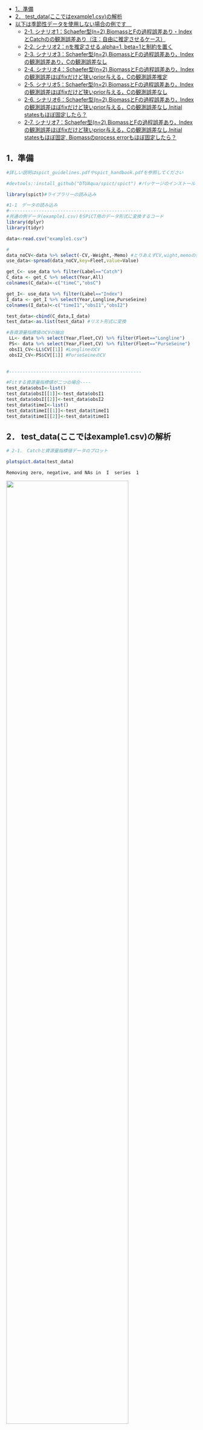 -   [1．準備](#準備)
-   [2．
    test\_data(ここではexample1.csv)の解析](#test_dataここではexample1.csvの解析)
-   [以下は季節性データを使用しない場合の例です　](#以下は季節性データを使用しない場合の例です)
    -   [2-1.
        シナリオ1：Schaefer型(n=2),BiomassとFの過程誤差あり・IndexとCatchのの観測誤差あり（注：自由に推定させるケース）](#シナリオ1schaefer型n2biomassとfの過程誤差ありindexとcatchのの観測誤差あり注自由に推定させるケース)
    -   [2-2. シナリオ2：nを推定させる,alpha=1,
        beta=1と制約を置く](#シナリオ2nを推定させるalpha1-beta1と制約を置く)
    -   [2-3.
        シナリオ3：Schaefer型(n=2),BiomassとFの過程誤差あり，Indexの観測誤差あり，Cの観測誤差なし](#シナリオ3schaefer型n2biomassとfの過程誤差ありindexの観測誤差ありcの観測誤差なし)
    -   [2-4.
        シナリオ4：Schaefer型(n=2),BiomassとFの過程誤差あり，Indexの観測誤差ほぼfixだけど狭いprior与える，Cの観測誤差推定](#シナリオ4schaefer型n2biomassとfの過程誤差ありindexの観測誤差ほぼfixだけど狭いprior与えるcの観測誤差推定)
    -   [2-5.
        シナリオ5：Schaefer型(n=2),BiomassとFの過程誤差あり，Indexの観測誤差ほぼfixだけど狭いprior与える，Cの観測誤差なし](#シナリオ5schaefer型n2biomassとfの過程誤差ありindexの観測誤差ほぼfixだけど狭いprior与えるcの観測誤差なし)
    -   [2-6.
        シナリオ6：Schaefer型(n=2),BiomassとFの過程誤差あり，Indexの観測誤差ほぼfixだけど狭いprior与える，Cの観測誤差なし,Initial
        statesもほぼ固定したら？](#シナリオ6schaefer型n2biomassとfの過程誤差ありindexの観測誤差ほぼfixだけど狭いprior与えるcの観測誤差なしinitial-statesもほぼ固定したら)
    -   [2-7.
        シナリオ7：Schaefer型(n=2),BiomassとFの過程誤差あり，Indexの観測誤差ほぼfixだけど狭いprior与える，Cの観測誤差なし,Initial
        statesもほぼ固定, Biomassのprocess
        errorもほぼ固定したら？](#シナリオ7schaefer型n2biomassとfの過程誤差ありindexの観測誤差ほぼfixだけど狭いprior与えるcの観測誤差なしinitial-statesもほぼ固定-biomassのprocess-errorもほぼ固定したら)

1．準備
-------

``` r
#詳しい説明はspict_guidelines.pdfやspict_handbook.pdfを参照してください

#devtools::install_github("DTUAqua/spict/spict") #パッケージのインストール

library(spict)#ライブラリーの読み込み  

#1-1　データの読み込み  
#-------------------------------------------------
#共通の例データ(example1.csv)をSPiCT用のデータ形式に変換するコード
library(dplyr)
library(tidyr)

data<-read.csv("example1.csv")

#
data_noCV<-data %>% select(-CV,-Weight,-Memo) #とりあえずCV,wight,memoの情報は取り除く
use_data<-spread(data_noCV,key=Fleet,value=Value)

get_C<- use_data %>% filter(Label=="Catch")
C_data <- get_C %>% select(Year,All)
colnames(C_data)<-c("timeC","obsC")

get_I<- use_data %>% filter(Label=="Index")
I_data <- get_I %>% select(Year,Longline,PurseSeine)
colnames(I_data)<-c("timeI1","obsI1","obsI2")

test_data<-cbind(C_data,I_data)
test_data<-as.list(test_data) #リスト形式に変換　

#各資源量指標値のCVの抽出
 LL<- data %>% select(Year,Fleet,CV) %>% filter(Fleet=="Longline")
 PS<- data %>% select(Year,Fleet,CV) %>% filter(Fleet=="PurseSeine")
 obsI1_CV<-LL$CV[[1]] #LonglineのCV
 obsI2_CV<-PS$CV[[1]] #PurseSeineのCV
 

#-------------------------------------------------

#Fitする資源量指標値が二つの場合----
test_data$obsI<-list()
test_data$obsI[[1]]<-test_data$obsI1
test_data$obsI[[2]]<-test_data$obsI2
test_data$timeI<-list()
test_data$timeI[[1]]<-test_data$timeI1
test_data$timeI[[2]]<-test_data$timeI1
```

2． test\_data(ここではexample1.csv)の解析
------------------------------------------

``` r
# 2-1.　Catchと資源量指標値データのプロット  

plotspict.data(test_data)
```

    Removing zero, negative, and NAs in  I  series  1  

<img src="SPiCT_for_exampl1_temp_files/figure-markdown_github/plot_C_I-1.png" width="80%" />

``` r
# 2-2.　time intervalの指定/確認  
inp<-check.inp(test_data)
```

    Removing zero, negative, and NAs in  I  series  1  

``` r
inp$dtc #time-intervalの指定．特に指定しない場合は，データの最初の観察値を1とし，その次の観察値は1年後とみなされるのでtime-intervalは1となる.もし四半期のデータなら，inp$dtc<-0.25と指定する
```

     [1] 1 1 1 1 1 1 1 1 1 1 1 1 1 1 1 1 1 1 1 1 1 1 1 1 1 1 1 1 1 1 1

以下は季節性データを使用しない場合の例です　
============================================

2-1. シナリオ1：Schaefer型(n=2),BiomassとFの過程誤差あり・IndexとCatchのの観測誤差あり（注：自由に推定させるケース）
--------------------------------------------------------------------------------------------------------------------

``` r
 inp <- test_data

 #shape parameterを固定したい場合は下記で定める
 inp$priors$logn<-c(log(2),1e-3) #shape parameter=2 Schaefer型にshape parameterを固定
 
 #その他の過程誤差，観測誤差に関してはとりあえずデフォルトのゆるいpriorをあてて推定させてみる
 #(どんなゆるいpriorをあてているかはsummaryを実行したときのPriorsというところに出てくる)
 
 #実行するためのコマンド
 res_example1<-fit.spict(inp)
```

    Removing zero, negative, and NAs in  I  series  1  

``` r
 #結果を要約する
 summary(res_example1)
```

    Convergence: 0  MSG: relative convergence (4)
    Objective function at optimum: 15.4397606
    Euler time step (years):  1/16 or 0.0625
    Nobs C: 31,  Nobs I1: 13,  Nobs I2: 31

    Priors
         logn  ~  dnorm[log(2), 0.001^2] (fixed)
     logalpha  ~  dnorm[log(1), 2^2]
      logbeta  ~  dnorm[log(1), 2^2]

    Model parameter estimates w 95% CI 
               estimate       cilow        ciupp    log.est  
     alpha1   0.4586147   0.1722560    1.2210169 -0.7795448  
     alpha2   0.6457972   0.3256873    1.2805351 -0.4372697  
     beta     0.1961977   0.0373234    1.0313519 -1.6286326  
     r        0.6243972   0.3594973    1.0844917 -0.4709686  
     rc       0.6243952   0.3594982    1.0844824 -0.4709717  
     rold     0.6243933   0.3594966    1.0844806 -0.4709748  
     m      121.7986381  88.3204515  167.9668524  4.8023692  
     K      780.2653509 466.8628071 1304.0533718  6.6596341  
     q1       0.0106536   0.0062538    0.0181487 -4.5418617  
     q2       0.0101256   0.0059922    0.0171102 -4.5926845  
     n        2.0000061   1.9960900    2.0039299  0.6931502  
     sdb      0.2392777   0.1560432    0.3669099 -1.4301307  
     sdf      0.3432259   0.2440291    0.4827457 -1.0693665  
     sdi1     0.1097363   0.0495752    0.2429046 -2.2096755  
     sdi2     0.1545248   0.1011658    0.2360277 -1.8674004  
     sdc      0.0673401   0.0146887    0.3087194 -2.6979991  
     
    Deterministic reference points (Drp)
              estimate       cilow       ciupp   log.est  
     Bmsyd 390.1331367 233.4317867 652.0271574  5.966488  
     Fmsyd   0.3121976   0.1797491   0.5422412 -1.164119  
     MSYd  121.7986381  88.3204515 167.9668524  4.802369  
    Stochastic reference points (Srp)
              estimate       cilow       ciupp   log.est rel.diff.Drp  
     Bmsys 365.0174673 217.9766237 611.2478904  5.899945  -0.06880676  
     Fmsys   0.2983738   0.1701055   0.5233631 -1.209408  -0.04633055  
     MSYs  108.5644635  78.4520087 150.2350664  4.687344  -0.12190153  

    States w 95% CI (inp$msytype: s)
                       estimate       cilow        ciupp    log.est  
     B_2020.94      589.7039545 317.8627148 1094.0281377  6.3796206  
     F_2020.94        0.0406132   0.0203101    0.0812125 -3.2036616  
     B_2020.94/Bmsy   1.6155500   1.0561729    2.4711879  0.4796754  
     F_2020.94/Fmsy   0.1361152   0.0738002    0.2510476 -1.9942535  

    Predictions w 95% CI (inp$msytype: s)
                     prediction       cilow        ciupp   log.est  
     B_2022.00      632.4487333 331.1537747 1207.8720849  6.449599  
     F_2022.00        0.0406134   0.0152377    0.1082475 -3.203657  
     B_2022.00/Bmsy   1.7326533   1.0831698    2.7715761  0.549654  
     F_2022.00/Fmsy   0.1361158   0.0539768    0.3432495 -1.994249  
     Catch_2021.00   24.8876546  13.2209671   46.8494738  3.214372  
     E(B_inf)       652.3012054          NA           NA  6.480506  

``` r
 #ちなみに結果に表示されるr,rold,rcの中身は r = m⁄K nn⁄(n-1), rold = | m⁄K nn⁄(n-1)1⁄(n-1) |,rc = | m⁄K n1⁄(n-1) 2 |.必要なのはr
```

``` r
# plot results
plot(res_example1) #全体的な結果のプロット
```

<img src="SPiCT_for_exampl1_temp_files/figure-markdown_github/hake_fit2-1.png" width="80%" />

``` r
plotspict.priors(res_example1)#shape parameter(n)とalpha,betaの事前分布と事後分布
```

<img src="SPiCT_for_exampl1_temp_files/figure-markdown_github/hake_fit2-2.png" width="80%" /><img src="SPiCT_for_exampl1_temp_files/figure-markdown_github/hake_fit2-3.png" width="80%" />

2-2. シナリオ2：nを推定させる,alpha=1, beta=1と制約を置く
---------------------------------------------------------

``` r
 inp <- test_data

 inp$priors$logbeta<-c(log(1),0.001^2) #betaに関するパラメータをfix. beta=1に固定
 inp$priors$logalpha<-c(log(1),0.001^2) #alphaに関するパラメータをfix. alpha=1に固定
 
 #inp$priors$logalpha<-c(1,1,0) #alphaに関するpriorをなくす場合の設定
 #inp$priors$logbeta<-c(1,1,0)#betaに関するpriorをなくす場合の設定
 
 res_example2<-fit.spict(inp)
```

    Removing zero, negative, and NAs in  I  series  1  

``` r
# summary of result
 summary(res_example2)
```

    Convergence: 0  MSG: both X-convergence and relative convergence (5)
    Objective function at optimum: -17.2743758
    Euler time step (years):  1/16 or 0.0625
    Nobs C: 31,  Nobs I1: 13,  Nobs I2: 31

    Priors
      logbeta  ~  dnorm[log(1), 0^2] (fixed)
     logalpha  ~  dnorm[log(1), 0^2] (fixed)
         logn  ~  dnorm[log(2), 2^2]

    Model parameter estimates w 95% CI 
               estimate       cilow       ciupp    log.est  
     alpha1   1.0000000   0.9999980   1.0000020  0.0000000  
     alpha2   1.0000000   0.9999980   1.0000020  0.0000000  
     beta     1.0000000   0.9999980   1.0000020  0.0000000  
     r        2.9584595   1.9758669   4.4296922  1.0846687  
     rc       0.7738627   0.4977861   1.2030540 -0.2563608  
     rold     0.4451520   0.2825099   0.7014277 -0.8093396  
     m      165.3941840 128.4208643 213.0123968  5.1083316  
     K      580.5157999 366.6983777 919.0075943  6.3639170  
     q1       0.0121307   0.0074843   0.0196619 -4.4120131  
     q2       0.0117949   0.0073402   0.0189529 -4.4400922  
     n        7.6459542   6.2265495   9.3889265  2.0341766  
     sdb      0.1796811   0.1430473   0.2256967 -1.7165716  
     sdf      0.2302230   0.1760046   0.3011434 -1.4687070  
     sdi1     0.1796811   0.1430473   0.2256967 -1.7165716  
     sdi2     0.1796811   0.1430473   0.2256967 -1.7165716  
     sdc      0.2302230   0.1760046   0.3011434 -1.4687070  
     
    Deterministic reference points (Drp)
              estimate      cilow      ciupp   log.est  
     Bmsyd 427.4509641 265.652180 687.795323  6.057840  
     Fmsyd   0.3869314   0.248893   0.601527 -0.949508  
     MSYd  165.3941840 128.420864 213.012397  5.108332  
    Stochastic reference points (Srp)
              estimate       cilow       ciupp   log.est rel.diff.Drp  
     Bmsys 398.7712267 247.7756327 641.7842202  5.988388  -0.07192028  
     Fmsys   0.3363762   0.1992541   0.5678624 -1.089525  -0.15029352  
     MSYs  132.6872353 100.0342717 175.9987065  4.887995  -0.24649657  

    States w 95% CI (inp$msytype: s)
                       estimate       cilow       ciupp    log.est  
     B_2020.94      557.9470421 344.1437942 904.5779904  6.3242641  
     F_2020.94        0.0522347   0.0274131   0.0995311 -2.9520090  
     B_2020.94/Bmsy   1.3991657   1.1648773   1.6805760  0.3358762  
     F_2020.94/Fmsy   0.1552864   0.0886467   0.2720225 -1.8624838  

    Predictions w 95% CI (inp$msytype: s)
                     prediction       cilow       ciupp    log.est  
     B_2022.00      565.6481392 347.2509817 921.4021967  6.3379722  
     F_2022.00        0.0522348   0.0235887   0.1156690 -2.9520057  
     B_2022.00/Bmsy   1.4184778   1.1952450   1.6834033  0.3495843  
     F_2022.00/Fmsy   0.1552870   0.0749514   0.3217291 -1.8624806  
     Catch_2021.00   29.4326419  17.1032821  50.6499516  3.3821043  
     E(B_inf)       536.4765392          NA          NA  6.2850228  

``` r
# plot results
plot(res_example2) #全体的な結果のプロット
```

<img src="SPiCT_for_exampl1_temp_files/figure-markdown_github/hake_plot3-1.png" width="80%" />

``` r
plotspict.priors(res_example2)#shape parameter(n)とalpha,betaの事前分布と事後分布
```

<img src="SPiCT_for_exampl1_temp_files/figure-markdown_github/hake_plot3-2.png" width="80%" /><img src="SPiCT_for_exampl1_temp_files/figure-markdown_github/hake_plot3-3.png" width="80%" />

2-3. シナリオ3：Schaefer型(n=2),BiomassとFの過程誤差あり，Indexの観測誤差あり，Cの観測誤差なし
----------------------------------------------------------------------------------------------

``` r
 inp <- test_data
 inp$priors$logn<-c(log(2),1e-3) #shape parameter=2 Schaefer型にshape parameterを固定
 

 inp$priors$logsdc<-c(log(0.001),1e-3)#漁獲量に関する観察誤差をほぼなしと仮定するための設定
 inp$priors$logbeta<-c(1,1,0)#betaに関するpriorはなくしておく
 
 res_example3<-fit.spict(inp)
```

    Removing zero, negative, and NAs in  I  series  1  

``` r
# summary of result
summary(res_example3)
```

    Convergence: 0  MSG: both X-convergence and relative convergence (5)
    Objective function at optimum: 10.7582718
    Euler time step (years):  1/16 or 0.0625
    Nobs C: 31,  Nobs I1: 13,  Nobs I2: 31

    Priors
         logn  ~  dnorm[log(2), 0.001^2] (fixed)
       logsdc  ~  dnorm[log(0.001), 0.001^2] (fixed)
     logalpha  ~  dnorm[log(1), 2^2]

    Model parameter estimates w 95% CI 
               estimate       cilow        ciupp    log.est  
     alpha1   0.4496023   0.1700443    1.1887621 -0.7993918  
     alpha2   0.6309585   0.3206053    1.2417408 -0.4605151  
     beta     0.0027566   0.0020229    0.0037562 -5.8937741  
     r        0.6306218   0.3635414    1.0939164 -0.4610489  
     rc       0.6306199   0.3635423    1.0939070 -0.4610520  
     rold     0.6306180   0.3635407    1.0939052 -0.4610550  
     m      122.5580851  88.8725780  169.0114607  4.8085851  
     K      777.3807311 466.4614452 1295.5428736  6.6559302  
     q1       0.0106780   0.0062908    0.0181248 -4.5395726  
     q2       0.0101476   0.0060249    0.0170915 -4.5905165  
     n        2.0000061   1.9960900    2.0039299  0.6931502  
     sdb      0.2429092   0.1591694    0.3707047 -1.4150677  
     sdf      0.3627719   0.2662287    0.4943247 -1.0139811  
     sdi1     0.1092125   0.0491973    0.2424396 -2.2144596  
     sdi2     0.1532656   0.1001834    0.2344735 -1.8755828  
     sdc      0.0010000   0.0009980    0.0010020 -6.9077552  
     
    Deterministic reference points (Drp)
            estimate       cilow       ciupp   log.est  
     Bmsyd 388.69082 233.2311030 647.7719100  5.962784  
     Fmsyd   0.31531   0.1817712   0.5469535 -1.154199  
     MSYd  122.55809  88.8725780 169.0114607  4.808585  
    Stochastic reference points (Srp)
              estimate       cilow       ciupp   log.est rel.diff.Drp  
     Bmsys 363.0628187 217.3680721 606.4120137  5.894576  -0.07058835  
     Fmsys   0.3010754   0.1718199   0.5275662 -1.200395  -0.04727903  
     MSYs  108.9444718  78.6971751 150.8173312  4.690838  -0.12495919  

    States w 95% CI (inp$msytype: s)
                       estimate       cilow        ciupp    log.est  
     B_2020.94      588.5357634 317.1383840 1092.1867623  6.3776377  
     F_2020.94        0.0398662   0.0200598    0.0792287 -3.2222272  
     B_2020.94/Bmsy   1.6210301   1.0565252    2.4871519  0.4830618  
     F_2020.94/Fmsy   0.1324126   0.0723964    0.2421817 -2.0218325  

    Predictions w 95% CI (inp$msytype: s)
                     prediction       cilow        ciupp    log.est  
     B_2022.00      631.3796877 330.1560996 1207.4297900  6.4479074  
     F_2022.00        0.0398663   0.0146014    0.1088474 -3.2222230  
     B_2022.00/Bmsy   1.7390370   1.0827987    2.7929935  0.5533315  
     F_2022.00/Fmsy   0.1324131   0.0512319    0.3422332 -2.0218283  
     Catch_2021.00   24.3863347  12.8730319   46.1968342  3.1940229  
     E(B_inf)       649.7374508          NA           NA  6.4765684  

``` r
# plot results
plot(res_example3) #全体的な結果のプロット
```

<img src="SPiCT_for_exampl1_temp_files/figure-markdown_github/hake_fit1-1.png" width="80%" />

``` r
plotspict.priors(res_example3)#shape parameter(n)とalpha,betaの事前分布と事後分布
```

<img src="SPiCT_for_exampl1_temp_files/figure-markdown_github/hake_fit1-2.png" width="80%" /><img src="SPiCT_for_exampl1_temp_files/figure-markdown_github/hake_fit1-3.png" width="80%" />

2-4. シナリオ4：Schaefer型(n=2),BiomassとFの過程誤差あり，Indexの観測誤差ほぼfixだけど狭いprior与える，Cの観測誤差推定
----------------------------------------------------------------------------------------------------------------------

``` r
 inp <- test_data
 inp$priors$logn<-c(log(2),1e-3) #shape parameter=2 Schaefer型にshape parameterを固定
 
#資源量指標値のCVが既知なのでlogsdiに狭いprior与える

 sd_obsI1<-mean(inp$obsI[[1]],na.rm=TRUE)*obsI1_CV #固定したい資源量指標値の平均値(この場合はobsI[[1]]の例)*obsI1のCVの値
 sd_obsI2<-mean(inp$obsI[[2]],na.rm=TRUE)*obsI2_CV #固定したい資源量指標値の平均値(この場合はobsI[[2]]の例)*obsI2のCVの値
 
 inp$priors$logsdi<-list(c(log(sd_obsI1),1e-3,1),c(log(sd_obsI2),1e-3,1))#logsdi1とlogsdi2に狭い事前分布を与えて推定させる
 inp$priors$logalpha<-c(1,1,0)#alphaに関するpriorはなくしておく
 
 res_example5<-fit.spict(inp)
```

    Removing zero, negative, and NAs in  I  series  1  

``` r
# summary of result
summary(res_example5)
```

    Convergence: 0  MSG: relative convergence (4)
    Objective function at optimum: 38.0387828
    Euler time step (years):  1/16 or 0.0625
    Nobs C: 31,  Nobs I1: 13,  Nobs I2: 31

    Priors
        logn  ~  dnorm[log(2), 0.001^2] (fixed)
     logbeta  ~  dnorm[log(1), 2^2]
     logsdi1  ~  dnorm[log(0.303), 0.001^2] (fixed)
     logsdi2  ~  dnorm[log(0.975), 0.001^2] (fixed)

    Model parameter estimates w 95% CI 
                estimate       cilow        ciupp    log.est  
     alpha1   56.3298806   0.3583141 8.855513e+03  4.0312251  
     alpha2  181.4385997   1.1541306 2.852360e+04  5.2009173  
     beta      0.1129334   0.0032632 3.908392e+00 -2.1809569  
     r         0.4577558   0.3356266 6.243257e-01 -0.7814195  
     rc        0.4577549   0.3356292 6.243187e-01 -0.7814213  
     rold      0.4577541   0.3356276 6.243195e-01 -0.7814231  
     m       124.5979580 110.0475054 1.410723e+02  4.8250922  
     K      1088.7735945 896.4031423 1.322427e+03  6.9928072  
     q1        0.0098491   0.0061560 1.575790e-02 -4.6203723  
     q2        0.0086159   0.0053862 1.378220e-02 -4.7541490  
     n         2.0000036   1.9960875 2.003927e+00  0.6931490  
     sdb       0.0053742   0.0000342 8.448630e-01 -5.2261510  
     sdf       0.4172271   0.2993633 5.814957e-01 -0.8741246  
     sdi1      0.3027264   0.3021336 3.033203e-01 -1.1949259  
     sdi2      0.9750820   0.9731727 9.769950e-01 -0.0252337  
     sdc       0.0471189   0.0016764 1.324340e+00 -3.0550815  
     
    Deterministic reference points (Drp)
              estimate       cilow       ciupp   log.est  
     Bmsyd 544.3871721 448.2024894 661.2131796  6.299661  
     Fmsyd   0.2288775   0.1678146   0.3121594 -1.474568  
     MSYd  124.5979580 110.0475054 141.0722677  4.825092  
    Stochastic reference points (Srp)
              estimate      cilow       ciupp   log.est  rel.diff.Drp  
     Bmsys 544.3652728 448.223035 661.1296770  6.299620 -4.022903e-05  
     Fmsys   0.2288704   0.167798   0.3121708 -1.474600 -3.088568e-05  
     MSYs  124.5890807 110.024648 141.0814701  4.825021 -7.125267e-05  

    States w 95% CI (inp$msytype: s)
                       estimate       cilow       ciupp    log.est  
     B_2020.94      749.7676924 596.0874845 943.0689407  6.6197634  
     F_2020.94        0.0318677   0.0191908   0.0529186 -3.4461627  
     B_2020.94/Bmsy   1.3773246   1.0456903   1.8141347  0.3201429  
     F_2020.94/Fmsy   0.1392390   0.0766235   0.2530229 -1.9715632  

    Predictions w 95% CI (inp$msytype: s)
                      prediction       cilow       ciupp    log.est  
     B_2022.00       828.7892580 695.0987837 988.1928300  6.7199659  
     F_2022.00         0.0318679   0.0119159   0.0852275 -3.4461575  
     B_2022.00/Bmsy    1.5224874   1.2194604   1.9008144  0.4203454  
     F_2022.00/Fmsy    0.1392397   0.0495566   0.3912233 -1.9715580  
     Catch_2021.00    25.2092479  13.0207823  48.8070657  3.2272109  
     E(B_inf)       1012.9047421          NA          NA  6.9205775  

``` r
# plot results
plot(res_example5) #全体的な結果のプロット
```

<img src="SPiCT_for_exampl1_temp_files/figure-markdown_github/example_fit_cv-1.png" width="80%" />

``` r
plotspict.priors(res_example5)#shape parameter(n)とalpha,betaの事前分布と事後分布
```

<img src="SPiCT_for_exampl1_temp_files/figure-markdown_github/example_fit_cv-2.png" width="80%" />

2-5. シナリオ5：Schaefer型(n=2),BiomassとFの過程誤差あり，Indexの観測誤差ほぼfixだけど狭いprior与える，Cの観測誤差なし
----------------------------------------------------------------------------------------------------------------------

``` r
 inp <- test_data
 inp$priors$logn<-c(log(2),1e-3) #shape parameter=2 Schaefer型にshape parameterを固定
 
#資源量指標値のCVが既知なのでlogsdiに狭いprior与える

 sd_obsI1<-mean(inp$obsI[[1]],na.rm=TRUE)*obsI1_CV #固定したい資源量指標値の平均値(この場合はobsI[[1]]の例)*obsI1のCVの値
 sd_obsI2<-mean(inp$obsI[[2]],na.rm=TRUE)*obsI2_CV #固定したい資源量指標値の平均値(この場合はobsI[[2]]の例)*obsI2のCVの値
 
 inp$priors$logsdi<-list(c(log(sd_obsI1),1e-3,1),c(log(sd_obsI2),1e-3,1))#logsdi1とlogsdi2に狭い事前分布を与えて推定させる
 inp$priors$logalpha<-c(1,1,0)#alphaに関するpriorはなくしておく
 
 inp$priors$logsdc<-c(log(0.001),1e-3)#漁獲量に関する観察誤差をほぼなしと仮定するための設定
 inp$priors$logbeta<-c(1,1,0)#betaに関するpriorはなくしておく
 
 res_example6<-fit.spict(inp)
```

    Removing zero, negative, and NAs in  I  series  1  

``` r
# summary of result
summary(res_example6)
```

    Convergence: 0  MSG: relative convergence (4)
    Objective function at optimum: 32.3153942
    Euler time step (years):  1/16 or 0.0625
    Nobs C: 31,  Nobs I1: 13,  Nobs I2: 31

    Priors
        logn  ~  dnorm[log(2), 0.001^2] (fixed)
      logsdc  ~  dnorm[log(0.001), 0.001^2] (fixed)
     logsdi1  ~  dnorm[log(0.303), 0.001^2] (fixed)
     logsdi2  ~  dnorm[log(0.975), 0.001^2] (fixed)

    Model parameter estimates w 95% CI 
                estimate       cilow        ciupp    log.est  
     alpha1  243.3448807   2.8758407 2.059110e+04  5.4944797  
     alpha2  783.8138129   9.2630829 6.632393e+04  6.6641715  
     beta      0.0022911   0.0017759 2.955900e-03 -6.0787070  
     r         0.4973606   0.3661065 6.756710e-01 -0.6984399  
     rc        0.4973580   0.3661085 6.756604e-01 -0.6984452  
     rold      0.4973554   0.3661059 6.756581e-01 -0.6984504  
     m       128.3408696 113.7101757 1.448540e+02  4.8546898  
     K      1032.1788985 857.1758275 1.242911e+03  6.9394273  
     q1        0.0105310   0.0066147 1.676580e-02 -4.5534356  
     q2        0.0087775   0.0055581 1.386150e-02 -4.7355660  
     n         2.0000105   1.9960944 2.003934e+00  0.6931524  
     sdb       0.0012440   0.0000147 1.052653e-01 -6.6894056  
     sdf       0.4364645   0.3383103 5.630963e-01 -0.8290482  
     sdi1      0.3027264   0.3021336 3.033203e-01 -1.1949259  
     sdi2      0.9750816   0.9731723 9.769946e-01 -0.0252341  
     sdc       0.0010000   0.0009980 1.002000e-03 -6.9077552  
     
    Deterministic reference points (Drp)
             estimate       cilow       ciupp   log.est  
     Bmsyd 516.090493 428.5895514 621.4556481  6.246282  
     Fmsyd   0.248679   0.1830542   0.3378302 -1.391592  
     MSYd  128.340870 113.7101757 144.8540442  4.854690  
    Stochastic reference points (Srp)
              estimate       cilow       ciupp   log.est  rel.diff.Drp  
     Bmsys 516.0894463 428.5906417 621.4515453  6.246280 -2.028994e-06  
     Fmsys   0.2486786   0.1830533   0.3378308 -1.391594 -1.622555e-06  
     MSYs  128.3404136 113.7089184 144.8546164  4.854686 -3.553225e-06  

    States w 95% CI (inp$msytype: s)
                       estimate       cilow       ciupp    log.est  
     B_2020.94      742.6035464 605.6798928 910.4809879  6.6101623  
     F_2020.94        0.0317633   0.0194791   0.0517944 -3.4494432  
     B_2020.94/Bmsy   1.4389047   1.1195182   1.8494088  0.3638822  
     F_2020.94/Fmsy   0.1277284   0.0727451   0.2242700 -2.0578494  

    Predictions w 95% CI (inp$msytype: s)
                     prediction       cilow       ciupp    log.est  
     B_2022.00      817.0888428 701.8925480 951.1914308  6.7057478  
     F_2022.00        0.0317635   0.0115888   0.0870599 -3.4494380  
     B_2022.00/Bmsy   1.5832311   1.3038042   1.9225438  0.4594677  
     F_2022.00/Fmsy   0.1277290   0.0448694   0.3636044 -2.0578441  
     Catch_2021.00   24.8347350  12.6500716  48.7557763  3.2122433  
     E(B_inf)       966.2563998          NA          NA  6.8734292  

``` r
# plot results
plot(res_example6) #全体的な結果のプロット
```

<img src="SPiCT_for_exampl1_temp_files/figure-markdown_github/example_fit_cv2-1.png" width="80%" />

``` r
plotspict.priors(res_example6)#shape parameter(n)とalpha,betaの事前分布と事後分布
```

<img src="SPiCT_for_exampl1_temp_files/figure-markdown_github/example_fit_cv2-2.png" width="80%" />

2-6. シナリオ6：Schaefer型(n=2),BiomassとFの過程誤差あり，Indexの観測誤差ほぼfixだけど狭いprior与える，Cの観測誤差なし,Initial statesもほぼ固定したら？
-------------------------------------------------------------------------------------------------------------------------------------------------------

``` r
 inp <- test_data
 inp$priors$logn<-c(log(2),1e-3) #shape parameter=2 Schaefer型にshape parameterを固定
 
#資源量指標値のCVが既知なのでlogsdiに狭いprior与える

 sd_obsI1<-mean(inp$obsI[[1]],na.rm=TRUE)*obsI1_CV #固定したい資源量指標値の平均値(この場合はobsI[[1]]の例)*obsI1のCVの値
 sd_obsI2<-mean(inp$obsI[[2]],na.rm=TRUE)*obsI2_CV #固定したい資源量指標値の平均値(この場合はobsI[[2]]の例)*obsI2のCVの値
 
 inp$priors$logsdi<-list(c(log(sd_obsI1),1e-3,1),c(log(sd_obsI2),1e-3,1))#logsdi1とlogsdi2に狭い事前分布を与えて推定させる
 inp$priors$logalpha<-c(1,1,0)#alphaに関するpriorはなくしておく
 
 inp$priors$logsdc<-c(log(0.001),1e-3)#漁獲量に関する観察誤差をほぼなしと仮定するための設定
 inp$priors$logbeta<-c(1,1,0)#betaに関するpriorはなくしておく
 
 inp$priors$logbkfrac<-c(log(0.8),1e-3)
 
 res_example7<-fit.spict(inp)
```

    Removing zero, negative, and NAs in  I  series  1  

``` r
# summary of result
summary(res_example7)
```

    Convergence: 0  MSG: relative convergence (4)
    Objective function at optimum: 28.5021149
    Euler time step (years):  1/16 or 0.0625
    Nobs C: 31,  Nobs I1: 13,  Nobs I2: 31

    Priors
          logn  ~  dnorm[log(2), 0.001^2] (fixed)
        logsdc  ~  dnorm[log(0.001), 0.001^2] (fixed)
     logbkfrac  ~  dnorm[log(0.8), 0.001^2] (fixed)
       logsdi1  ~  dnorm[log(0.303), 0.001^2] (fixed)
       logsdi2  ~  dnorm[log(0.975), 0.001^2] (fixed)

    Model parameter estimates w 95% CI 
                estimate       cilow        ciupp    log.est  
     alpha1  486.2437315   9.2545747 2.554769e+04  6.1867100  
     alpha2 1566.1915758  29.8089788 8.228917e+04  7.3564022  
     beta      0.0023147   0.0017997 2.977200e-03 -6.0684590  
     r         0.4680422   0.3484415 6.286952e-01 -0.7591968  
     rc        0.4680416   0.3484445 6.286880e-01 -0.7591982  
     rold      0.4680409   0.3484431 6.286890e-01 -0.7591995  
     m       125.2969157 111.4040502 1.409223e+02  4.8306862  
     K      1070.8181614 896.3955117 1.279180e+03  6.9761783  
     q1        0.0103687   0.0067504 1.592670e-02 -4.5689592  
     q2        0.0086646   0.0057037 1.316250e-02 -4.7485075  
     n         2.0000027   1.9960866 2.003926e+00  0.6931485  
     sdb       0.0006226   0.0000118 3.271100e-02 -7.3816365  
     sdf       0.4320144   0.3358882 5.556507e-01 -0.8392963  
     sdi1      0.3027262   0.3021335 3.033201e-01 -1.1949265  
     sdi2      0.9750814   0.9731722 9.769944e-01 -0.0252343  
     sdc       0.0010000   0.0009980 1.002000e-03 -6.9077553  
     
    Deterministic reference points (Drp)
              estimate       cilow      ciupp   log.est  
     Bmsyd 535.4093597 448.1986634 639.589552  6.283032  
     Fmsyd   0.2340208   0.1742223   0.314344 -1.452345  
     MSYd  125.2969157 111.4040502 140.922319  4.830686  
    Stochastic reference points (Srp)
              estimate       cilow      ciupp   log.est  rel.diff.Drp  
     Bmsys 535.4090753 448.1987225 639.588788  6.283031 -5.311492e-07  
     Fmsys   0.2340207   0.1742221   0.314344 -1.452346 -3.396743e-07  
     MSYs  125.2967982 111.4038193 140.922347  4.830685 -9.377693e-07  

    States w 95% CI (inp$msytype: s)
                       estimate       cilow       ciupp    log.est  
     B_2020.94      732.2608891 588.9116652 910.5032917  6.5961369  
     F_2020.94        0.0322808   0.0197539   0.0527515 -3.4332833  
     B_2020.94/Bmsy   1.3676662   1.0394873   1.7994551  0.3131058  
     F_2020.94/Fmsy   0.1379399   0.0778060   0.2445492 -1.9809375  

    Predictions w 95% CI (inp$msytype: s)
                     prediction       cilow       ciupp    log.est  
     B_2022.00      812.9240610 690.8353113 956.5891003  6.7006377  
     F_2022.00        0.0322809   0.0118580   0.0878785 -3.4332781  
     B_2022.00/Bmsy   1.5183233   1.2185946   1.8917740  0.4176066  
     F_2022.00/Fmsy   0.1379406   0.0485682   0.3917704 -1.9809323  
     Catch_2021.00   24.9990468  12.8237900  48.7338250  3.2188377  
     E(B_inf)       996.9627333          NA          NA  6.9047134  

``` r
# plot results
plot(res_example7) #全体的な結果のプロット
```

<img src="SPiCT_for_exampl1_temp_files/figure-markdown_github/example_fit_cv3-1.png" width="80%" />

``` r
plotspict.priors(res_example7)#shape parameter(n)とalpha,betaの事前分布と事後分布
```

<img src="SPiCT_for_exampl1_temp_files/figure-markdown_github/example_fit_cv3-2.png" width="80%" />

2-7. シナリオ7：Schaefer型(n=2),BiomassとFの過程誤差あり，Indexの観測誤差ほぼfixだけど狭いprior与える，Cの観測誤差なし,Initial statesもほぼ固定, Biomassのprocess errorもほぼ固定したら？
-----------------------------------------------------------------------------------------------------------------------------------------------------------------------------------------

``` r
 inp <- test_data
 inp$priors$logn<-c(log(2),1e-3) #shape parameter=2 Schaefer型にshape parameterを固定
 
#資源量指標値のCVが既知なのでlogsdiに狭いprior与える

 sd_obsI1<-mean(inp$obsI[[1]],na.rm=TRUE)*obsI1_CV #固定したい資源量指標値の平均値(この場合はobsI[[1]]の例)*obsI1のCVの値
 sd_obsI2<-mean(inp$obsI[[2]],na.rm=TRUE)*obsI2_CV #固定したい資源量指標値の平均値(この場合はobsI[[2]]の例)*obsI2のCVの値
 
 inp$priors$logsdi<-list(c(log(sd_obsI1),1e-3,1),c(log(sd_obsI2),1e-3,1))#logsdi1とlogsdi2に狭い事前分布を与えて推定させる
  inp$priors$logalpha<-c(1,1,0)#alphaに関するpriorはなくしておく
 inp$priors$logsdb<-c(log(0.3),1e-3)#sdbに関するprior
 
 inp$priors$logsdc<-c(log(0.001),1e-3)#漁獲量に関する観察誤差をほぼなしと仮定するための設定
 inp$priors$logbeta<-c(1,1,0)#betaに関するpriorはなくしておく
 
 inp$priors$logbkfrac<-c(log(0.8),1e-3)
 
 res_example8<-fit.spict(inp)
```

    Removing zero, negative, and NAs in  I  series  1  

``` r
# summary of result
summary(res_example8)
```

    Convergence: 0  MSG: both X-convergence and relative convergence (5)
    Objective function at optimum: 29.2605571
    Euler time step (years):  1/16 or 0.0625
    Nobs C: 31,  Nobs I1: 13,  Nobs I2: 31

    Priors
          logn  ~  dnorm[log(2), 0.001^2] (fixed)
        logsdb  ~  dnorm[log(0.3), 0.001^2] (fixed)
        logsdc  ~  dnorm[log(0.001), 0.001^2] (fixed)
     logbkfrac  ~  dnorm[log(0.8), 0.001^2] (fixed)
       logsdi1  ~  dnorm[log(0.303), 0.001^2] (fixed)
       logsdi2  ~  dnorm[log(0.975), 0.001^2] (fixed)

    Model parameter estimates w 95% CI 
               estimate       cilow        ciupp    log.est  
     alpha1   1.0090940   1.0063008    1.0118948  0.0090529  
     alpha2   3.2502876   3.2412910    3.2593093  1.1787435  
     beta     0.0028239   0.0020040    0.0039793 -5.8696270  
     r        0.6610879   0.3554179    1.2296431 -0.4138685  
     rc       0.6610871   0.3554192    1.2296356 -0.4138697  
     rold     0.6610862   0.3554183    1.2296357 -0.4138710  
     m      136.5995268  91.9295250  202.9753847  4.9170535  
     K      826.5141931 421.1687298 1621.9763316  6.7172171  
     q1       0.0096424   0.0041291    0.0225174 -4.6415807  
     q2       0.0097755   0.0044752    0.0213537 -4.6278718  
     n        2.0000025   1.9960864    2.0039263  0.6931484  
     sdb      0.2999985   0.2994111    0.3005871 -1.2039777  
     sdf      0.3541169   0.2512990    0.4990022 -1.0381282  
     sdi1     0.3027267   0.3021340    0.3033206 -1.1949248  
     sdi2     0.9750815   0.9731723    0.9769945 -0.0252342  
     sdc      0.0010000   0.0009980    0.0010020 -6.9077552  
     
    Deterministic reference points (Drp)
              estimate       cilow       ciupp   log.est  
     Bmsyd 413.2572947 210.5845467 810.9882433  6.024070  
     Fmsyd   0.3305435   0.1777096   0.6148178 -1.107017  
     MSYd  136.5995268  91.9295250 202.9753847  4.917053  
    Stochastic reference points (Srp)
              estimate       cilow       ciupp   log.est rel.diff.Drp  
     Bmsys 372.8853091 196.3255392 708.2290684  5.921271  -0.10826918  
     Fmsys   0.3089257   0.1583554   0.6026642 -1.174654  -0.06997746  
     MSYs  114.3211145  74.8022489 174.7182395  4.739011  -0.19487574  

    States w 95% CI (inp$msytype: s)
                       estimate       cilow        ciupp    log.est  
     B_2020.94      601.1846248 263.3831800 1372.2324753  6.3989021  
     F_2020.94        0.0390581   0.0161045    0.0947273 -3.2427039  
     B_2020.94/Bmsy   1.6122508   0.8771285    2.9634798  0.4776312  
     F_2020.94/Fmsy   0.1264321   0.0558671    0.2861269 -2.0680496  

    Predictions w 95% CI (inp$msytype: s)
                     prediction       cilow        ciupp    log.est  
     B_2022.00      651.5290369 284.4031361 1492.5647152  6.4793220  
     F_2022.00        0.0390583   0.0125074    0.1219721 -3.2426997  
     B_2022.00/Bmsy   1.7472639   0.9460735    3.2269493  0.5580511  
     F_2022.00/Fmsy   0.1264327   0.0426896    0.3744523 -2.0680453  
     Catch_2021.00   24.5439326  12.4472673   48.3965365  3.2004647  
     E(B_inf)       653.8711278          NA           NA  6.4829103  

``` r
# plot results
plot(res_example8) #全体的な結果のプロット
```

<img src="SPiCT_for_exampl1_temp_files/figure-markdown_github/example_fit_cv4-1.png" width="80%" />

``` r
plotspict.priors(res_example8)#shape parameter(n)とalpha,betaの事前分布と事後分布
```

<img src="SPiCT_for_exampl1_temp_files/figure-markdown_github/example_fit_cv4-2.png" width="80%" />
